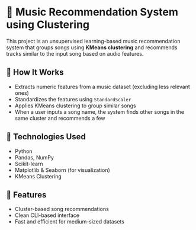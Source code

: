 # 🎵 Music Recommendation System using Clustering

This project is an unsupervised learning-based music recommendation system that groups songs using **KMeans clustering** and recommends tracks similar to the input song based on audio features.

## 📌 How It Works
- Extracts numeric features from a music dataset (excluding less relevant ones)
- Standardizes the features using `StandardScaler`
- Applies KMeans clustering to group similar songs
- When a user inputs a song name, the system finds other songs in the same cluster and recommends a few

## 🔧 Technologies Used
- Python
- Pandas, NumPy
- Scikit-learn
- Matplotlib & Seaborn (for visualization)
- KMeans Clustering

## 🚀 Features
- Cluster-based song recommendations
- Clean CLI-based interface
- Fast and efficient for medium-sized datasets